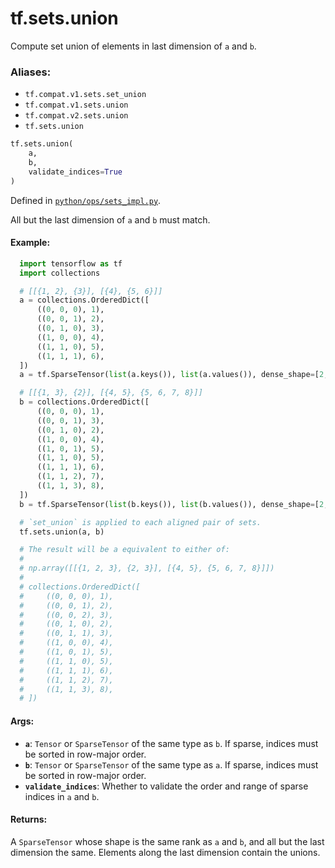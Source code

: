 <div itemscope itemtype="http://developers.google.com/ReferenceObject">
<meta itemprop="name" content="tf.sets.union" />
<meta itemprop="path" content="Stable" />
</div>

# tf.sets.union

Compute set union of elements in last dimension of `a` and `b`.

### Aliases:

* `tf.compat.v1.sets.set_union`
* `tf.compat.v1.sets.union`
* `tf.compat.v2.sets.union`
* `tf.sets.union`

``` python
tf.sets.union(
    a,
    b,
    validate_indices=True
)
```



Defined in [`python/ops/sets_impl.py`](/code/stable/tensorflow/python/ops/sets_impl.py).

<!-- Placeholder for "Used in" -->

All but the last dimension of `a` and `b` must match.

#### Example:



```python
  import tensorflow as tf
  import collections

  # [[{1, 2}, {3}], [{4}, {5, 6}]]
  a = collections.OrderedDict([
      ((0, 0, 0), 1),
      ((0, 0, 1), 2),
      ((0, 1, 0), 3),
      ((1, 0, 0), 4),
      ((1, 1, 0), 5),
      ((1, 1, 1), 6),
  ])
  a = tf.SparseTensor(list(a.keys()), list(a.values()), dense_shape=[2, 2, 2])

  # [[{1, 3}, {2}], [{4, 5}, {5, 6, 7, 8}]]
  b = collections.OrderedDict([
      ((0, 0, 0), 1),
      ((0, 0, 1), 3),
      ((0, 1, 0), 2),
      ((1, 0, 0), 4),
      ((1, 0, 1), 5),
      ((1, 1, 0), 5),
      ((1, 1, 1), 6),
      ((1, 1, 2), 7),
      ((1, 1, 3), 8),
  ])
  b = tf.SparseTensor(list(b.keys()), list(b.values()), dense_shape=[2, 2, 4])

  # `set_union` is applied to each aligned pair of sets.
  tf.sets.union(a, b)

  # The result will be a equivalent to either of:
  #
  # np.array([[{1, 2, 3}, {2, 3}], [{4, 5}, {5, 6, 7, 8}]])
  #
  # collections.OrderedDict([
  #     ((0, 0, 0), 1),
  #     ((0, 0, 1), 2),
  #     ((0, 0, 2), 3),
  #     ((0, 1, 0), 2),
  #     ((0, 1, 1), 3),
  #     ((1, 0, 0), 4),
  #     ((1, 0, 1), 5),
  #     ((1, 1, 0), 5),
  #     ((1, 1, 1), 6),
  #     ((1, 1, 2), 7),
  #     ((1, 1, 3), 8),
  # ])
```

#### Args:


* <b>`a`</b>: `Tensor` or `SparseTensor` of the same type as `b`. If sparse, indices
    must be sorted in row-major order.
* <b>`b`</b>: `Tensor` or `SparseTensor` of the same type as `a`. If sparse, indices
    must be sorted in row-major order.
* <b>`validate_indices`</b>: Whether to validate the order and range of sparse indices
   in `a` and `b`.


#### Returns:

A `SparseTensor` whose shape is the same rank as `a` and `b`, and all but
the last dimension the same. Elements along the last dimension contain the
unions.
